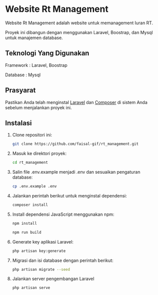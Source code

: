 # Website Rt Management

Website Rt Management adalah website untuk memanagement Iuran RT.

Proyek ini dibangun dengan menggunakan Laravel, Boostrap, dan Mysql untuk manajemen database.
## Teknologi Yang Digunakan 

Framework : Laravel, Boostrap

Database : Mysql

## Prasyarat

Pastikan Anda telah menginstal [Laravel](https://laravel.com/) dan [Composer](https://getcomposer.org/) di sistem Anda sebelum menjalankan proyek ini.


## Instalasi

1. Clone repositori ini:

   ```bash
   git clone https://github.com/faisal-gif/rt_management.git
   ```
   
2. Masuk ke direktori proyek:

   ```bash
   cd rt_management
   ```

3. Salin file .env.example menjadi .env dan sesuaikan pengaturan database:

   ```bash
   cp .env.example .env
   ```

4. Jalankan perintah berikut untuk menginstal dependensi:

   ```bash
   composer install
   ```

5. Install dependensi JavaScript menggunakan npm:

   ```bash
   npm install
   ```
   ```bash
   npm run build
   ```

6. Generate key aplikasi Laravel:

   ```bash
   php artisan key:generate
   ```
7. Migrasi dan isi database dengan perintah berikut:

   ```bash
   php artisan migrate --seed
   ```

8. Jalankan server pengembangan Laravel

   ```bash
   php artisan serve
   ```
